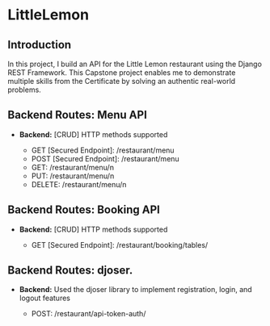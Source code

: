 # LittleLemon

<h2>Introduction</h2>
In this project, I build an API for the Little Lemon restaurant using the Django REST Framework. This Capstone project enables me to demonstrate multiple skills from the Certificate by solving an authentic real-world problems. 

<h2>Backend Routes: Menu API</h2>
<ul>
  <li><strong>Backend:</strong> [CRUD] HTTP methods supported</li>
  <ul>
    <li>GET [Secured Endpoint]: /restaurant/menu </li>
    <li>POST [Secured Endpoint]: /restaurant/menu </li>
    <li>GET: /restaurant/menu/n </li>
    <li>PUT: /restaurant/menu/n </li>
    <li>DELETE: /restaurant/menu/n </li>
  </ul>
</ul>

<h2>Backend Routes: Booking API</h2>
<ul>
  <li><strong>Backend:</strong> [CRUD] HTTP methods supported</li>
  <ul>
    <li>GET [Secured Endpoint]: /restaurant/booking/tables/ </li>
  </ul>
</ul>

<h2>Backend Routes: djoser.</h2>
<ul>
  <li><strong>Backend:</strong> Used the djoser library to implement registration, login, and logout features</li>
  <ul>
    <li>POST: /restaurant/api-token-auth/ </li>
  </ul>
</ul>


